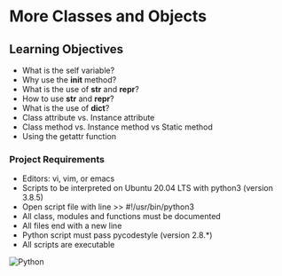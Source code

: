 # More Classes and Objects

## Learning Objectives
* What is the self variable?
* Why use the __init__ method?
* What is the use of __str__ and __repr__?
* How to use __str__ and __repr__?
* What is the use of __dict__?
* Class attribute vs. Instance attribute
* Class method vs. Instance method vs Static method
* Using the getattr function

### Project Requirements
* Editors: vi, vim, or emacs
* Scripts to be interpreted on Ubuntu 20.04 LTS with python3 (version 3.8.5)
* Open script file with line >> #!/usr/bin/python3
* All class, modules and functions must be documented
* All files end with a new line
* Python script must pass pycodestyle (version 2.8.*)
* All scripts are executable

![Python](https://img.shields.io/badge/python-3670A0?style=for-the-badge&logo=python&logoColor=ffdd54)
